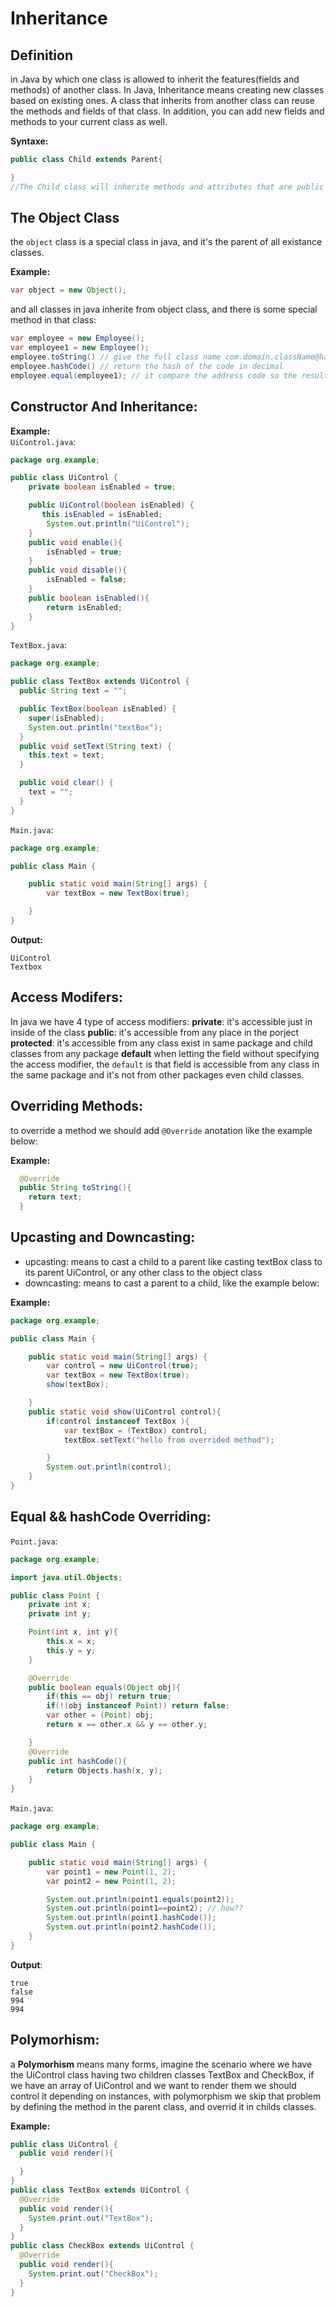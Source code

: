 # Inheritance

## Definition

in Java by which one class is allowed to inherit the features(fields and methods) of another class. In Java, Inheritance means creating new classes based on existing ones. A class that inherits from another class can reuse the methods and fields of that class. In addition, you can add new fields and methods to your current class as well.

**Syntaxe:**

```java
public class Child extends Parent{

}
//The Child class will inherite methods and attributes that are public or protected in Parent Class
```

## The Object Class

the `object` class is a special class in java, and it's the parent of all existance classes.

**Example:**

```java
var object = new Object();
```

and all classes in java inherite from object class, and there is some special method in that class: <br>

```java
var employee = new Employee();
var employee1 = new Employee();
employee.toString() // give the full class name com.domain.className@hashedAddressInHexadecimal
employee.hashCode() // return the hash of the code in decimal
employee.equal(employee1); // it compare the address code so the result of that statement is 'false'
```

## Constructor And Inheritance:

**Example:**<br>
`UiControl.java`: <br>

```java
package org.example;

public class UiControl {
    private boolean isEnabled = true;

    public UiControl(boolean isEnabled) {
       this.isEnabled = isEnabled;
        System.out.println("UiControl");
    }
    public void enable(){
        isEnabled = true;
    }
    public void disable(){
        isEnabled = false;
    }
    public boolean isEnabled(){
        return isEnabled;
    }
}

```

`TextBox.java`:

```java
package org.example;

public class TextBox extends UiControl {
  public String text = "";

  public TextBox(boolean isEnabled) {
    super(isEnabled);
    System.out.println("textBox");
  }
  public void setText(String text) {
    this.text = text;
  }

  public void clear() {
    text = "";
  }
}
```

`Main.java`:

```java
package org.example;

public class Main {

    public static void main(String[] args) {
        var textBox = new TextBox(true);

    }
}
```

**Output:**

```
UiControl
Textbox
```

## Access Modifers:

In java we have 4 type of access modifiers:
**private**:
it's accessible just in inside of the class
**public**:
it's accessible from any place in the porject
**protected**:
it's accessible from any class exist in same package and child classes from any package
**default**
when letting the field without specifying the access modifier, the `default` is that field is accessible from any class in the same package and it's not from other packages even child classes.

## Overriding Methods:

to override a method we should add `@Override` anotation like the example below:

**Example:**

```java
  @Override
  public String toString(){
    return text;
  }
```

## Upcasting and Downcasting:

- upcasting: means to cast a child to a parent like casting textBox class to its parent UiControl, or any other class to the object class
- downcasting: means to cast a parent to a child, like the example below:

**Example:**

```java
package org.example;

public class Main {

    public static void main(String[] args) {
        var control = new UiControl(true);
        var textBox = new TextBox(true);
        show(textBox);

    }
    public static void show(UiControl control){
        if(control instanceof TextBox ){
            var textBox = (TextBox) control;
            textBox.setText("hello from overrided method");

        }
        System.out.println(control);
    }
}

```

## Equal && hashCode Overriding:

`Point.java`:

```java
package org.example;

import java.util.Objects;

public class Point {
    private int x;
    private int y;

    Point(int x, int y){
        this.x = x;
        this.y = y;
    }

    @Override
    public boolean equals(Object obj){
        if(this == obj) return true;
        if(!(obj instanceof Point)) return false;
        var other = (Point) obj;
        return x == other.x && y == other.y;

    }
    @Override
    public int hashCode(){
        return Objects.hash(x, y);
    }
}
```

`Main.java`:

```java
package org.example;

public class Main {

    public static void main(String[] args) {
        var point1 = new Point(1, 2);
        var point2 = new Point(1, 2);

        System.out.println(point1.equals(point2));
        System.out.println(point1==point2); // how??
        System.out.println(point1.hashCode());
        System.out.println(point2.hashCode());
    }
}

```

**Output**:

```
true
false
994
994
```

## Polymorhism:

a **Polymorhism** means many forms, imagine the scenario where we have the UiControl class having two children classes TextBox and CheckBox, if we have an array of UiControl and we want to render them we should control it depending on instances, with polymorphism we skip that problem by defining the method in the parent class, and overrid it in childs classes.

**Example:**

```java
public class UiControl {
  public void render(){

  }
}
public class TextBox extends UiControl {
  @Override
  public void render(){
    System.print.out("TextBox");
  }
}
public class CheckBox extends UiControl {
  @Override
  public void render(){
    System.print.out("CheckBox");
  }
}
```
